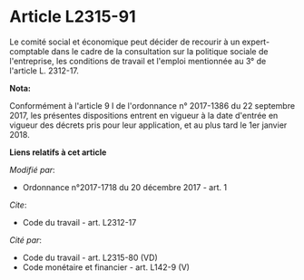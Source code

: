 # Article L2315-91

Le comité social et économique peut décider de recourir à un expert-comptable dans le cadre de la consultation sur la
politique sociale de l'entreprise, les conditions de travail et l'emploi mentionnée au 3° de l'article L. 2312-17.

**Nota:**

Conformément à l'article 9 I de l'ordonnance n° 2017-1386 du 22 septembre 2017, les présentes dispositions entrent en vigueur
à la date d'entrée en vigueur des décrets pris pour leur application, et au plus tard le 1er janvier 2018.

**Liens relatifs à cet article**

_Modifié par_:

  - Ordonnance n°2017-1718 du 20 décembre 2017 - art. 1

_Cite_:

  - Code du travail - art. L2312-17

_Cité par_:

  - Code du travail - art. L2315-80 (VD)
  - Code monétaire et financier - art. L142-9 (V)
